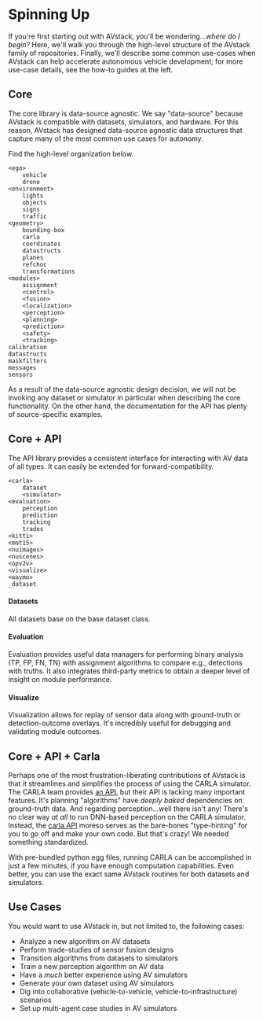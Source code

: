# Spinning Up

If you're first starting out with AVstack, you'll be wondering...*where do I begin?* Here, we'll walk you through the high-level structure of the AVstack family of repositories. Finally, we'll describe some common use-cases when AVstack can help accelerate autonomous vehicle development; for more use-case details, see the how-to guides at the left.

## Core

The core library is data-source agnostic. We say "data-source" because AVstack is compatible with datasets, simulators, and hardware. For this reason, AVstack has designed data-source agnostic data structures that capture many of the most common use cases for autonomy.

Find the high-level organization below.
```
<ego>
    vehicle
    drone
<environment>
    lights
    objects
    signs
    traffic
<geometry>
    bounding-box
    carla
    coordinates
    datastructs
    planes
    refchoc
    transformations
<modules>
    assignment
    <control>
    <fusion>
    <localization>
    <perception>
    <planning>
    <prediction>
    <safety>
    <tracking>
calibration
datastructs
maskfilters
messages
sensors
```
As a result of the data-source agnostic design decision, we will not be invoking any dataset or simulator in particular when describing the core functionality. On the other hand, the documentation for the API has plenty of source-specific examples.

## Core + API

The API library provides a consistent interface for interacting with AV data of all types. It can easily be extended for forward-compatibility. 

```
<carla>
    dataset
    <simulator>
<evaluation>
    perception
    prediction
    tracking
    trades
<kitti>
<mot15>
<nuimages>
<nuscenes>
<opv2v>
<visualize>
<waymo>
_dataset
```

#### Datasets
All datasets base on the base dataset class.

#### Evaluation
Evaluation provides useful data managers for performing binary analysis (TP, FP, FN, TN) with assignment algorithms to compare e.g., detections with truths. It also integrates third-party metrics to obtain a deeper level of insight on module performance.

#### Visualize
Visualization allows for replay of sensor data along with ground-truth or detection-outcome overlays. It's incredibly useful for debugging and validating module outcomes.


## Core + API + Carla

Perhaps one of the most frustration-liberating contributions of AVstack is that it streamlines and simplifies the process of using the CARLA simulator. The CARLA team provides [an API][carla-api], but their API is lacking many important features. It's planning "algorithms" have *deeply baked* dependencies on ground-truth data. And regarding perception...well there isn't any! There's no clear way *at all* to run DNN-based perception on the CARLA simulator. Instead, the [carla API][carla-api] moreso serves as the bare-bones "type-hinting" for you to go off and make your own code. But that's crazy! We needed something standardized.

With pre-bundled python egg files, running CARLA can be accomplished in just a few minutes, if you have enough computation capabilities. Even better, you can use the exact same AVstack routines for both datasets and simulators. 


## Use Cases

You would want to use AVstack in, but not limited to, the following cases:

- Analyze a new algorithm on AV datasets
- Perform trade-studies of sensor fusion designs
- Transition algorithms from datasets to simulators
- Train a new perception algorithm on AV data
- Have a *much* better experience using AV simulators
- Generate your own dataset using AV simulators
- Dig into collaborative (vehicle-to-vehicle, vehicle-to-infrastructure) scenarios
- Set up multi-agent case studies in AV simulators

<br/><br/>

[carla-api]: https://github.com/carla-simulator/carla/tree/master/PythonAPI